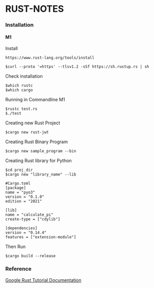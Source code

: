 # RUST-NOTES

### Installation
#### M1
Install
```vim
https://www.rust-lang.org/tools/install
```
```vim
$curl --proto '=https' --tlsv1.2 -sSf https://sh.rustup.rs | sh
```
Check installation
```vim
$which rustc
$which cargo
```
Running in Commandline M1
```vim
$rustc test.rs
$./test
```
Creating new Rust Project
```vim
$cargo new rust-jwt
```
Creating Rust Binary Program
```vim
$cargo new sample_program --bin
```
Creating Rust library for Python
```vim
$cd proj_dir
$cargo new "library_name" --lib
```
```vim
#Cargo.toml
[package]
name = "pyo3"
version = "0.1.0"
edition = "2021"

[lib]
name = "calculate_pi"
create-type = ["cdylib"]

[dependencies]
version = "0.14.4"
features = ["extension-module"]
```
Then Run
```vim
$cargo build --release
```
### Reference

[Google Rust Tutorial Documentation](https://doc.rust-lang.org/book/title-page.html)
